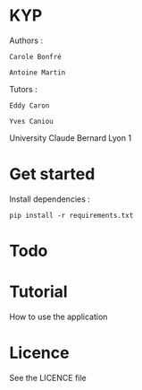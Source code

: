 KYP
==============

Authors :

    Carole Bonfré
    
    Antoine Martin

Tutors : 

    Eddy Caron
    
    Yves Caniou 
 
University Claude Bernard Lyon 1 

Get started
===============

Install dependencies :

    pip install -r requirements.txt
    
Todo
===============


Tutorial
===============

How to use the application

Licence
===============
See the LICENCE file
